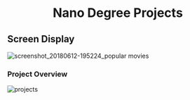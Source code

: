 <h1 align="center">Nano Degree Projects </h1>


## Screen Display
![screenshot_20180612-195224_popular movies](https://user-images.githubusercontent.com/11560987/41324531-9564a88a-6e7a-11e8-8eb7-48fb2bb3bd4b.jpg)



### Project Overview
![projects](https://user-images.githubusercontent.com/11560987/39330794-5bdd1b4c-4968-11e8-9271-631b147ec403.PNG)



